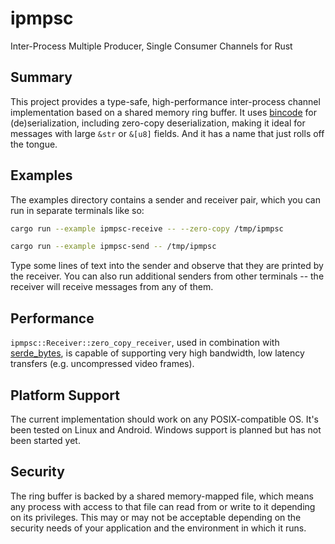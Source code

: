 # ipmpsc

Inter-Process Multiple Producer, Single Consumer Channels for Rust

## Summary

This project provides a type-safe, high-performance inter-process
channel implementation based on a shared memory ring buffer.  It uses
[bincode](https://github.com/TyOverby/bincode) for (de)serialization,
including zero-copy deserialization, making it ideal for messages with
large `&str` or `&[u8]` fields.  And it has a name that just rolls off
the tongue.

## Examples

The examples directory contains a sender and receiver pair, which you
can run in separate terminals like so:

```bash
cargo run --example ipmpsc-receive -- --zero-copy /tmp/ipmpsc
```

```bash
cargo run --example ipmpsc-send -- /tmp/ipmpsc
```

Type some lines of text into the sender and observe that they are
printed by the receiver.  You can also run additional senders from
other terminals -- the receiver will receive messages from any of
them.

## Performance

`ipmpsc::Receiver::zero_copy_receiver`, used in combination with
[serde_bytes](https://github.com/serde-rs/bytes), is capable of
supporting very high bandwidth, low latency transfers
(e.g. uncompressed video frames).

## Platform Support

The current implementation should work on any POSIX-compatible OS.
It's been tested on Linux and Android.  Windows support is planned but
has not been started yet.

## Security

The ring buffer is backed by a shared memory-mapped file, which means
any process with access to that file can read from or write to it
depending on its privileges.  This may or may not be acceptable
depending on the security needs of your application and the
environment in which it runs.
